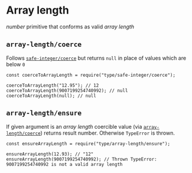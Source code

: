 <h1 id="array-length">Array length</h1>

<p><em>number</em> primitive that conforms as valid <em>array length</em></p>

<h2 id="%60array-length%2Fcoerce%60"><code>array-length/coerce</code></h2>

<p>Follows <a href="safe-integer.md#safe-integercoerce"><code>safe-integer/coerce</code></a> but returns <code>null</code> in place of values which are below <code>0</code></p>

<pre><code class="javascript">const coerceToArrayLength = require("type/safe-integer/coerce");

coerceToArrayLength("12.95"); // 12
coerceToArrayLength(9007199254740992); // null
coerceToArrayLength(null); // null
</code></pre>

<h2 id="%60array-length%2Fensure%60"><code>array-length/ensure</code></h2>

<p>If given argument is an <em>array length</em> coercible value (via <a href="#array-lengthcoerce"><code>array-length/coerce</code></a>) returns result number.
Otherwise <code>TypeError</code> is thrown.</p>

<pre><code class="javascript">const ensureArrayLength = require("type/array-length/ensure");

ensureArrayLength(12.93); // "12"
ensureArrayLength(9007199254740992); // Thrown TypeError: 9007199254740992 is not a valid array length
</code></pre>
